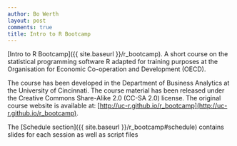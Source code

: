 ```yaml
---
author: Bo Werth
layout: post
comments: true
title: Intro to R Bootcamp
---
```


[Intro to R Bootcamp]({{ site.baseurl }}/r_bootcamp). A short course on the statistical programming software R adapted for training purposes at the Organisation for Economic Co-operation and Development (OECD).

The course has been developed in the Department of Business Analytics at the University of Cincinnati. The course material has been released under the Creative Commons Share-Alike 2.0 (CC-SA 2.0) license. The original course website is available at: [http://uc-r.github.io/r_bootcamp](http://uc-r.github.io/r_bootcamp).

The [Schedule section]({{ site.baseurl }}/r_bootcamp#schedule) contains slides <i class="fa fa-file-powerpoint-o" aria-hidden="true"></i> for each session as well as script files <i class="fa fa-file-code-o" aria-hidden="true"></i>
